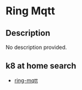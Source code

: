 # Ring Mqtt

## Description

No description provided.

## k8 at home search

- [ring-mqtt](https://nanne.dev/k8s-at-home-search/#/ring-mqtt)
